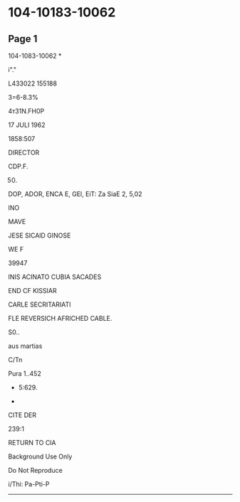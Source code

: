 # 104-10183-10062

## Page 1

104-1083-10062 *

i"."

L433022 155188

3=6-8.3%

4т31N.FH0P

17 JULI 1962

1858:507

DIRECTOR

CDP.F.

050.

DOP, ADOR, ENCA E, GEl, EiT: Za SiaE 2, 5,02

INO

MAVE

JESE SICAlD GINOSE

WE F

39947

INIS ACINATO CUBIA SACADES

END CF KISSIAR

CARLE SECRITARIATI

FLE REVERSICH AFRICHED CABLE.

S0..

aus martias

C/Tn

Pura 1..452

- 5:629.

-

CITE DER

239:1

RETURN TO CIA

Background Use Only

Do Not Reproduce

i/Thi: Pa-Pti-P

---

